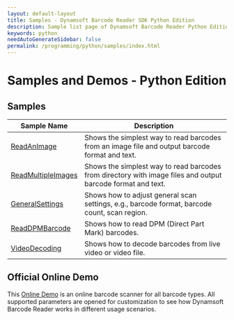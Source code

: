 ```yaml
---
layout: default-layout
title: Samples - Dynamsoft Barcode Reader SDK Python Edition
description: Sample list page of Dynamsoft Barcode Reader Python Edition.
keywords: python
needAutoGenerateSidebar: false
permalink: /programming/python/samples/index.html
---
```


# Samples and Demos - Python Edition


## Samples

| Sample Name | Description |
| --- | --- |
| <a href="https://github.com/Dynamsoft/barcode-reader-python-samples/blob/master/Samples/read_an_image.py" target="_blank">ReadAnImage</a> | Shows the simplest way to read barcodes from an image file and output barcode format and text. |
| <a href="https://github.com/Dynamsoft/barcode-reader-python-samples/blob/master/Samples/read_multiple_images.py" target="_blank">ReadMultipleImages</a> | Shows the simplest way to read barcodes from directory with image files and output barcode format and text. |
| <a href="https://github.com/Dynamsoft/barcode-reader-python-samples/blob/master/Samples/general_settings.py" target="_blank">GeneralSettings</a> | Shows how to adjust general scan settings, e.g., barcode format, barcode count, scan region. |
| <a href="https://github.com/Dynamsoft/barcode-reader-python-samples/blob/master/Samples/read_dpm_barcode.py" target="_blank">ReadDPMBarcode</a> | Shows how to read DPM (Direct Part Mark) barcodes. |
| <a href="https://github.com/Dynamsoft/barcode-reader-python-samples/blob/master/Samples/video_decoding.py" target="_blank">VideoDecoding</a> | Shows how to decode barcodes from live video or video file. |

## Official Online Demo
This <a href="https://demo.dynamsoft.com/barcode-reader/" target="_blank">Online Demo</a> is an online barcode scanner for all barcode types. All supported parameters are opened for customization to see how Dynamsoft Barcode Reader works in different usage scenarios. 
